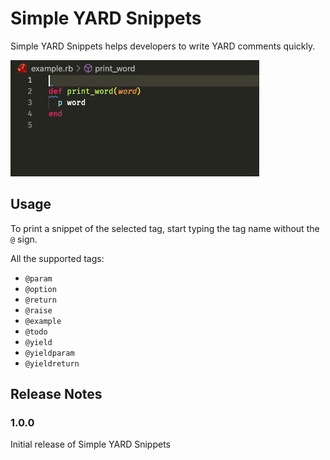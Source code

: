 # Simple YARD Snippets

Simple YARD Snippets helps developers to write YARD comments quickly.

![Example](images/example.gif)

## Usage

To print a snippet of the selected tag, start typing the tag name without the `@` sign.

All the supported tags:

- `@param`
- `@option`
- `@return`
- `@raise`
- `@example`
- `@todo`
- `@yield`
- `@yieldparam`
- `@yieldreturn`

## Release Notes

### 1.0.0

Initial release of Simple YARD Snippets
